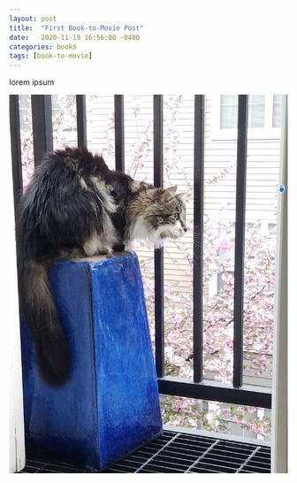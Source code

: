 ```yaml
---
layout: post
title:  "First Book-to-Movie Post"
date:   2020-11-19 16:56:00 -0400
categories: books
tags: [book-to-movie]
---
```


lorem ipsum

![Daisy](/photos/20190412-Daisy-PlumBlossoms.png)
